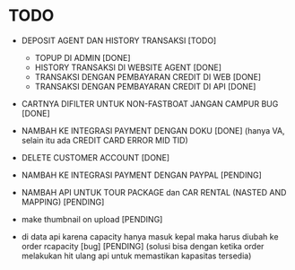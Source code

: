 # TODO

-   DEPOSIT AGENT DAN HISTORY TRANSAKSI [TODO]
    -   TOPUP DI ADMIN [DONE]
    -   HISTORY TRANSAKSI DI WEBSITE AGENT [DONE]
    -   TRANSAKSI DENGAN PEMBAYARAN CREDIT DI WEB [DONE]
    -   TRANSAKSI DENGAN PEMBAYARAN CREDIT DI API [DONE]
-   CARTNYA DIFILTER UNTUK NON-FASTBOAT JANGAN CAMPUR BUG [DONE]
-   NAMBAH KE INTEGRASI PAYMENT DENGAN DOKU [DONE] (hanya VA, selain itu ada CREDIT CARD ERROR MID TID)
-   DELETE CUSTOMER ACCOUNT [DONE]

-   NAMBAH KE INTEGRASI PAYMENT DENGAN PAYPAL [PENDING]
-   NAMBAH API UNTUK TOUR PACKAGE dan CAR RENTAL (NASTED AND MAPPING) [PENDING]
-   make thumbnail on upload [PENDING]
-   di data api karena capacity hanya masuk kepal maka harus diubah ke order rcapacity [bug] [PENDING] (solusi bisa dengan ketika order melakukan hit ulang api untuk memastikan kapasitas tersedia)

